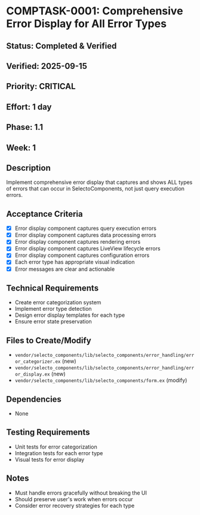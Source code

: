 # COMPTASK-0001: Comprehensive Error Display for All Error Types

## Status: Completed & Verified
## Verified: 2025-09-15
## Priority: CRITICAL
## Effort: 1 day
## Phase: 1.1
## Week: 1

## Description
Implement comprehensive error display that captures and shows ALL types of errors that can occur in SelectoComponents, not just query execution errors.

## Acceptance Criteria
- [x] Error display component captures query execution errors
- [x] Error display component captures data processing errors
- [x] Error display component captures rendering errors
- [x] Error display component captures LiveView lifecycle errors
- [x] Error display component captures configuration errors
- [x] Each error type has appropriate visual indication
- [x] Error messages are clear and actionable

## Technical Requirements
- Create error categorization system
- Implement error type detection
- Design error display templates for each type
- Ensure error state preservation

## Files to Create/Modify
- `vendor/selecto_components/lib/selecto_components/error_handling/error_categorizer.ex` (new)
- `vendor/selecto_components/lib/selecto_components/error_handling/error_display.ex` (new)
- `vendor/selecto_components/lib/selecto_components/form.ex` (modify)

## Dependencies
- None

## Testing Requirements
- Unit tests for error categorization
- Integration tests for each error type
- Visual tests for error display

## Notes
- Must handle errors gracefully without breaking the UI
- Should preserve user's work when errors occur
- Consider error recovery strategies for each type